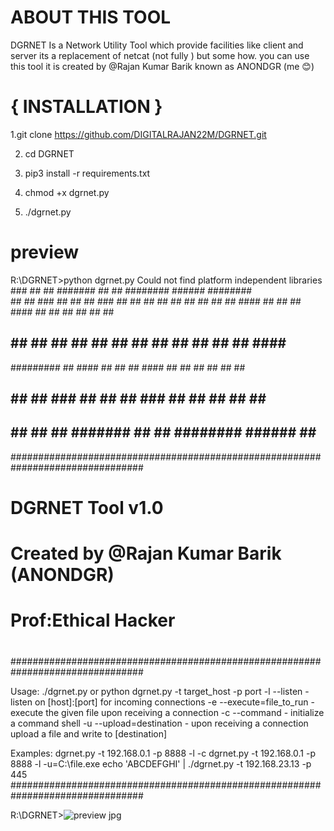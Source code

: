 # ABOUT THIS TOOL
DGRNET Is a Network Utility Tool which provide facilities like client and server its a replacement of netcat (not fully ) but some how. you can use this tool 
it is created by @Rajan Kumar Barik known as ANONDGR (me 😊)

# { INSTALLATION }
1.git clone https://github.com/DIGITALRAJAN22M/DGRNET.git

2. cd DGRNET
3. pip3 install -r requirements.txt
     
4. chmod +x dgrnet.py
   
5. ./dgrnet.py 


# preview


R:\DGRNET>python dgrnet.py
Could not find platform independent libraries <prefix>
      ###    ##    ##  #######  ##    ## ########   ######   ########  
     ## ##   ###   ## ##     ## ###   ## ##     ## ##    ##  ##     ## 
    ##   ##  ####  ## ##     ## ####  ## ##     ## ##        ##     ## 
   ##     ## ## ## ## ##     ## ## ## ## ##     ## ##   #### ########  
   ######### ##  #### ##     ## ##  #### ##     ## ##    ##  ##   ##   
   ##     ## ##   ### ##     ## ##   ### ##     ## ##    ##  ##    ##  
   ##     ## ##    ##  #######  ##    ## ########   ######   ##     ## 
################################################################################
#                                                                              #
#                           DGRNET Tool v1.0                                   #
#                   Created by @Rajan Kumar Barik (ANONDGR)                    #
#                                                         Prof:Ethical Hacker  #
#                                                                              #
################################################################################

Usage: ./dgrnet.py or python dgrnet.py -t target_host -p port
-l --listen                     - listen on [host]:[port] for incoming connections
-e --execute=file_to_run        - execute the given file upon receiving a connection
-c --command                    - initialize a command shell
-u --upload=destination         - upon receiving a connection upload a file and write to [destination]

Examples:
dgrnet.py -t 192.168.0.1 -p 8888 -l -c
dgrnet.py -t 192.168.0.1 -p 8888 -l -u=C:\\file.exe
echo 'ABCDEFGHI' | ./dgrnet.py -t 192.168.23.13 -p 445
################################################################################

R:\DGRNET>![preview jpg](https://github.com/DIGITALRAJAN22M/DGRNET/assets/96865310/fdaab568-f9d6-40c1-a135-8cf136bacbbe)





